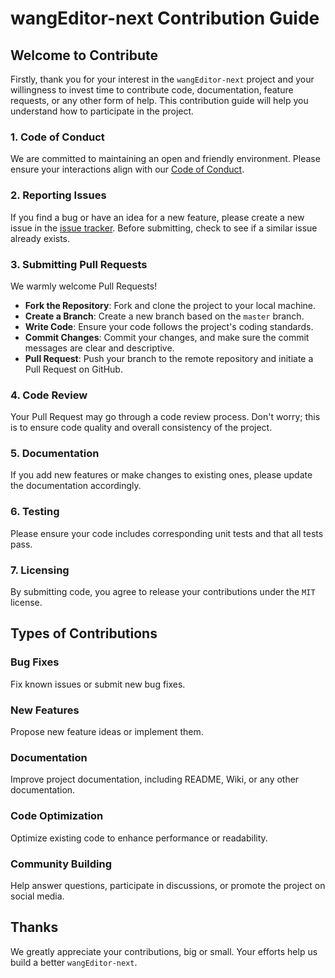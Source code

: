 # wangEditor-next Contribution Guide

## Welcome to Contribute

Firstly, thank you for your interest in the `wangEditor-next` project and your willingness to invest time to contribute code, documentation, feature requests, or any other form of help. This contribution guide will help you understand how to participate in the project.

### 1. Code of Conduct

We are committed to maintaining an open and friendly environment. Please ensure your interactions align with our [Code of Conduct](https://www.contributor-covenant.org/version/2/0/code_of_conduct/).

### 2. Reporting Issues

If you find a bug or have an idea for a new feature, please create a new issue in the [issue tracker](https://github.com/wangeditor-next/wangEditor-next/issues). Before submitting, check to see if a similar issue already exists.

### 3. Submitting Pull Requests

We warmly welcome Pull Requests!

- **Fork the Repository**: Fork and clone the project to your local machine.
- **Create a Branch**: Create a new branch based on the `master` branch.
- **Write Code**: Ensure your code follows the project's coding standards.
- **Commit Changes**: Commit your changes, and make sure the commit messages are clear and descriptive.
- **Pull Request**: Push your branch to the remote repository and initiate a Pull Request on GitHub.

### 4. Code Review

Your Pull Request may go through a code review process. Don't worry; this is to ensure code quality and overall consistency of the project.

### 5. Documentation

If you add new features or make changes to existing ones, please update the documentation accordingly.

### 6. Testing

Please ensure your code includes corresponding unit tests and that all tests pass.

### 7. Licensing

By submitting code, you agree to release your contributions under the `MIT` license.

## Types of Contributions

### Bug Fixes

Fix known issues or submit new bug fixes.

### New Features

Propose new feature ideas or implement them.

### Documentation

Improve project documentation, including README, Wiki, or any other documentation.

### Code Optimization

Optimize existing code to enhance performance or readability.

### Community Building

Help answer questions, participate in discussions, or promote the project on social media.

## Thanks

We greatly appreciate your contributions, big or small. Your efforts help us build a better `wangEditor-next`.
